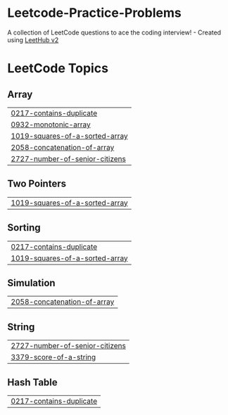 # Leetcode-Practice-Problems
A collection of LeetCode questions to ace the coding interview! - Created using [LeetHub v2](https://github.com/arunbhardwaj/LeetHub-2.0)

<!---LeetCode Topics Start-->
# LeetCode Topics
## Array
|  |
| ------- |
| [0217-contains-duplicate](https://github.com/ghassenov/Leetcode-Practice-Problems/tree/master/0217-contains-duplicate) |
| [0932-monotonic-array](https://github.com/ghassenov/Leetcode-Practice-Problems/tree/master/0932-monotonic-array) |
| [1019-squares-of-a-sorted-array](https://github.com/ghassenov/Leetcode-Practice-Problems/tree/master/1019-squares-of-a-sorted-array) |
| [2058-concatenation-of-array](https://github.com/ghassenov/Leetcode-Practice-Problems/tree/master/2058-concatenation-of-array) |
| [2727-number-of-senior-citizens](https://github.com/ghassenov/Leetcode-Practice-Problems/tree/master/2727-number-of-senior-citizens) |
## Two Pointers
|  |
| ------- |
| [1019-squares-of-a-sorted-array](https://github.com/ghassenov/Leetcode-Practice-Problems/tree/master/1019-squares-of-a-sorted-array) |
## Sorting
|  |
| ------- |
| [0217-contains-duplicate](https://github.com/ghassenov/Leetcode-Practice-Problems/tree/master/0217-contains-duplicate) |
| [1019-squares-of-a-sorted-array](https://github.com/ghassenov/Leetcode-Practice-Problems/tree/master/1019-squares-of-a-sorted-array) |
## Simulation
|  |
| ------- |
| [2058-concatenation-of-array](https://github.com/ghassenov/Leetcode-Practice-Problems/tree/master/2058-concatenation-of-array) |
## String
|  |
| ------- |
| [2727-number-of-senior-citizens](https://github.com/ghassenov/Leetcode-Practice-Problems/tree/master/2727-number-of-senior-citizens) |
| [3379-score-of-a-string](https://github.com/ghassenov/Leetcode-Practice-Problems/tree/master/3379-score-of-a-string) |
## Hash Table
|  |
| ------- |
| [0217-contains-duplicate](https://github.com/ghassenov/Leetcode-Practice-Problems/tree/master/0217-contains-duplicate) |
<!---LeetCode Topics End-->